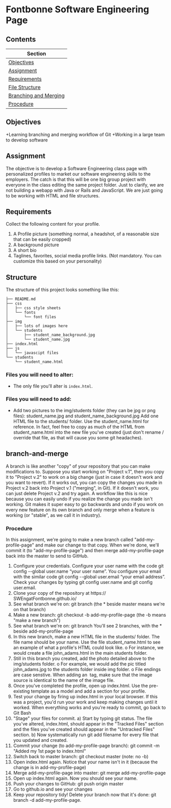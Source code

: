 # Fontbonne Software Engineering Page

## Contents

|Section                            |
|-----------------------------------|
|[Objectives](#objectives)          |
|[Assignment](#assignment)          |
|[Requirements](#requirements)      |
|[File Structure](#structure)       |
|[Branching and Merging](#branch-and-merge)|
|[Procedure](#procedure)            |


## Objectives

+Learning branching and merging workflow of Git
+Working in a large team to develop software


## Assignment

The objective is to develop a Software Engineering class page with personalized profiles to market our software engineering skills to the employers. The catch is that this will be one big group project with everyone in the class editing the same project folder. Just to clarify, we are not building a webapp with Java or Rails and JavaScript. We are just going to be working with HTML and file structures. 

## Requirements
Collect the following content for your profile.
1.	A Profile picture (something normal, a headshot, of a reasonable size that can be easily cropped)
2.	A background picture
3.	A short bio
4.	Taglines, favorites, social media profile links. (Not mandatory. You can customize this based on your personality)


## Structure

The structure of this project looks something like this:

```text
├── README.md
├── css
│   ├── css style sheets
│   └── fonts
│       └── font files
├── img
│   ├── lots of images here
│   └── students
│       ├── student_name_background.jpg
│       └── student_name.jpg
├── index.html
├── js
│   └── javascipt files
└── students
    └── student_name.html
```

### Files you will need to alter:
* The only file you'll alter is `index.html`. 

### Files you will need to add:
* Add two pictures to the img/students folder (they can be jpg or png files): student_name.jpg and student_name_background.jpg
Add one HTML file to the students/ folder. Use the student_name.html for reference. In fact, feel free to copy as much of the HTML from student_name.html into the new file you've created (just don't rename / override that file, as that will cause you some git headaches).


## branch-and-merge
A branch is like another "copy" of your repository that you can make modifications to. Suppose you start working on "Project v.1", then you copy it to "Project v.2" to work on a big change (just in case it doesn't work and you want to revert). If it works out, you can copy the changes you made in Project v.2 back into Project v.1 ("merging", in Git). If it doesn't work, you can just delete Project v.2 and try again.
A workflow like this is nice because you can easily undo if you realize the change you made isn't working. Git makes it super easy to go backwards and undo if you work on every new feature on its own branch and only merge when a feature is working (or "stable", as we call it in industry).


### Procedure
In this assignment, we're going to make a new branch called "add-my-profile-page" and make our change to that copy. When we're done, we'll commit it (to "add-my-profile-page") and then merge add-my-profile-page back into the master to send to GitHub.
1.	Configure your credentials. Configure your user name with the code git config --global user.name “your user name”. You configure your email with the similar code git config --global user.email “your email address”. Check your changes by typing git config user.name and git config user.email.
2.	Clone your copy of the repository at https:// SWEngatFontbonne.github.io/
3.	See what branch we're on: git branch (the * beside master means we're on that branch)
4.	Make a new branch: git checkout -b add-my-profile-page (the -b means "make a new branch")
5.	See what branch we're on: git branch You'll see 2 branches, with the * beside add-my-profile-page
6.	In this new branch, make a new HTML file in the students/ folder. The file name should be your name. Use the file student_name.html to see an example of what a profile's HTML could look like.
o	For instance, we would create a file john_adams.html in the main students folder.
7.	Still in this branch you created, add the photo detailed above to the img/students folder. 
o	For example, we would add the pic titled john_adams.jpg to the students folder inside img folder.
o	File endings are case senstive. When adding an <image> tag, make sure that the image source is identical to the name of the image file.
8.	Once you've completed the profile, open up index.html. Use the pre-existing template as a model and add a section for your profile.
9.	Test your change by firing up index.html in your local browser. If this was a project, you'd run your work and keep making changes until it worked. When everything works and you're ready to commit, go back to Git Bash
10.	"Stage" your files for commit. 
a)	Start by typing git status. The file you've altered, index.html, should appear in the "Tracked Files" section and the files you've created should appear in the "Untracked Files" section.
b)	Now systematically run git add filename for every file that you updated and created.
11.	Commit your change (to add-my-profile-page branch): git commit -m "Added my 1st page to index.html"
12.	Switch back to master branch: git checkout master (note: no -b)
13.	Open index.html again. Notice that your name isn't in it (because the change is in add-my-profile-page)
14.	Merge add-my-profile-page into master: git merge add-my-profile-page
15.	Open up index.html again. Now you should see your name.
16.	Push your changes to GitHub: git push origin master
17.	Go to github.io and see your changes
18.	Keep your repository tidy! Delete your branch now that it's done: git branch -d add-my-profile-page.
